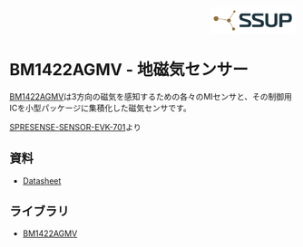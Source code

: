 <div align="right">
<a href="https://developer.sony.com/ja/develop/ssup/"><img src="../../images/SSUPLOGO2.png" width="150"></a>
</div>

# BM1422AGMV - 地磁気センサー
[BM1422AGMV](https://www.rohm.co.jp/products/sensors-mems/geomagnetic-sensor-ics/bm1422agmv-product)は3方向の磁気を感知するための各々のMIセンサと、その制御用ICを小型パッケージに集積化した磁気センサです。


[SPRESENSE-SENSOR-EVK-701](https://www.rohm.co.jp/support/spresense-add-on-board)より

## 資料
- [Datasheet](https://fscdn.rohm.com/jp/products/databook/datasheet/ic/sensor/geomagnetic/bm1422agmv-j.pdf)

## ライブラリ
- [BM1422AGMV](https://github.com/RohmSemiconductor/Arduino/tree/master/BM1422AGMV)
